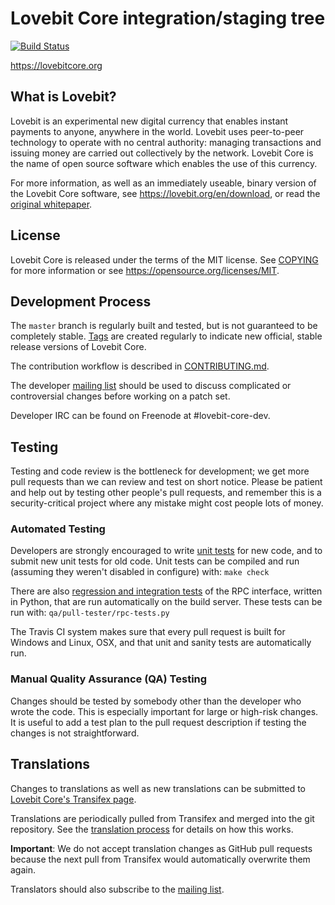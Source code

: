 Lovebit Core integration/staging tree
=====================================

[![Build Status](https://travis-ci.org/lovebit/lovebit.svg?branch=master)](https://travis-ci.org/lovebit/lovebit)

https://lovebitcore.org

What is Lovebit?
----------------

Lovebit is an experimental new digital currency that enables instant payments to
anyone, anywhere in the world. Lovebit uses peer-to-peer technology to operate
with no central authority: managing transactions and issuing money are carried
out collectively by the network. Lovebit Core is the name of open source
software which enables the use of this currency.

For more information, as well as an immediately useable, binary version of
the Lovebit Core software, see https://lovebit.org/en/download, or read the
[original whitepaper](https://lovebitcore.org/lovebit.pdf).

License
-------

Lovebit Core is released under the terms of the MIT license. See [COPYING](COPYING) for more
information or see https://opensource.org/licenses/MIT.

Development Process
-------------------

The `master` branch is regularly built and tested, but is not guaranteed to be
completely stable. [Tags](https://github.com/lovebit/lovebit/tags) are created
regularly to indicate new official, stable release versions of Lovebit Core.

The contribution workflow is described in [CONTRIBUTING.md](CONTRIBUTING.md).

The developer [mailing list](https://lists.linuxfoundation.org/mailman/listinfo/lovebit-dev)
should be used to discuss complicated or controversial changes before working
on a patch set.

Developer IRC can be found on Freenode at #lovebit-core-dev.

Testing
-------

Testing and code review is the bottleneck for development; we get more pull
requests than we can review and test on short notice. Please be patient and help out by testing
other people's pull requests, and remember this is a security-critical project where any mistake might cost people
lots of money.

### Automated Testing

Developers are strongly encouraged to write [unit tests](/doc/unit-tests.md) for new code, and to
submit new unit tests for old code. Unit tests can be compiled and run
(assuming they weren't disabled in configure) with: `make check`

There are also [regression and integration tests](/qa) of the RPC interface, written
in Python, that are run automatically on the build server.
These tests can be run with: `qa/pull-tester/rpc-tests.py`

The Travis CI system makes sure that every pull request is built for Windows
and Linux, OSX, and that unit and sanity tests are automatically run.

### Manual Quality Assurance (QA) Testing

Changes should be tested by somebody other than the developer who wrote the
code. This is especially important for large or high-risk changes. It is useful
to add a test plan to the pull request description if testing the changes is
not straightforward.

Translations
------------

Changes to translations as well as new translations can be submitted to
[Lovebit Core's Transifex page](https://www.transifex.com/projects/p/lovebit/).

Translations are periodically pulled from Transifex and merged into the git repository. See the
[translation process](doc/translation_process.md) for details on how this works.

**Important**: We do not accept translation changes as GitHub pull requests because the next
pull from Transifex would automatically overwrite them again.

Translators should also subscribe to the [mailing list](https://groups.google.com/forum/#!forum/lovebit-translators).
